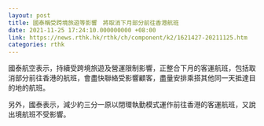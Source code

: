 ```yaml
---
layout: post
title: 國泰稱受跨境旅遊等影響　將取消下月部分前往香港航班
date: 2021-11-25 17:24:10.000000000 +08:00
link: https://news.rthk.hk/rthk/ch/component/k2/1621427-20211125.htm
categories: rthk
---
```


國泰航空表示，持續受跨境旅遊及營運限制影響，正整合下月的客運航班，包括取消部分前往香港的航班，會盡快聯絡受影響顧客，盡量安排乘搭其他同一天抵達目的地的航班。

另外，國泰表示，減少約三分一原以閉環執勤模式運作前往香港的客運航班，又說出境航班不受影響。
